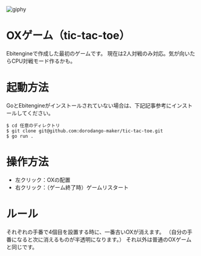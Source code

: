 ![giphy](https://github.com/dorodango-maker/tic-tac-toe/assets/86306494/8e849b57-27d0-494c-b0e1-0c2c37d99227)


# OXゲーム（tic-tac-toe）
Ebitengineで作成した最初のゲームです。
現在は2人対戦のみ対応。気が向いたらCPU対戦モード作るかも。

# 起動方法
GoとEbitengineがインストールされていない場合は、下記記事参考にインストールしてください。


```
$ cd 任意のディレクトリ
$ git clone git@github.com:dorodango-maker/tic-tac-toe.git
$ go run .
```

# 操作方法
- 左クリック：OXの配置
- 右クリック：（ゲーム終了時）ゲームリスタート

# ルール
それぞれの手番で4個目を設置する時に、一番古いOXが消えます。
（自分の手番になると次に消えるものが半透明になります。）
それ以外は普通のOXゲームと同じです。
